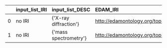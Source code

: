 |    | input_list_IRI   | input_list_DESC       | EDAM_IRI                           | EDAM_DESC                      |
|---:|:-----------------|:----------------------|:-----------------------------------|:-------------------------------|
|  0 | no IRI           | {'X-ray diffraction'} | http://edamontology.org/topic_2828 | {'label': 'X-ray diffraction'} |
|  1 | no IRI           | {'mass spectrometry'} | http://edamontology.org/topic_0134 | {'label': 'mass spectrometry'} |